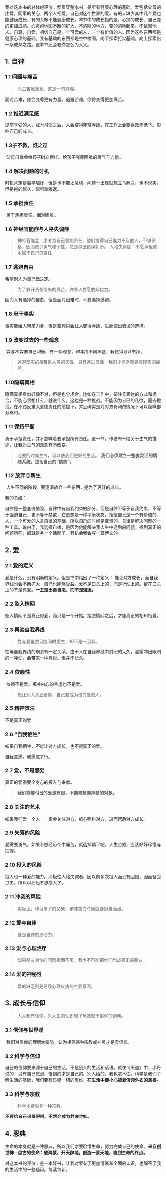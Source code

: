 ​    我对这本书的总体的评价：爱贯穿整本书，是所有健康心理的基础。爱包括父母的疼爱，同事的关心，两个人相爱，自己对这个世界的爱。有的人缺少其中几个爱也能健康成长，有的人却不能健康成长。本书中的成长指的是，心灵的成长、自己变的更加成熟。心灵的地图不断的扩大，不清晰的地方，变的清晰起来。不依赖他人，自尊，自爱，相信自己是一个可爱的人，一个有价值的人。因为这些东西都是健康心理的基础。没有基础的东西都是空中楼阁。向下探索打实基础，向上探索出一条成熟之路。这本书还会教你怎么为人父。

## 1.  自律

### 1.1 问题与痛苦

> 人生苦难重重，这是一句真理。

面对苦难，你会变得更有力量。逃避苦难，你将变得更加痛苦。

### 1.2 推迟满足感

​    提前享受的人，成为习惯之后，人会变得非常浮躁，在工作上会变得效率低下。影响自己的成长。

### 1.3子不教，谁之过

​    父母自律会给孩子树立榜样。给孩子克服困难的勇气与力量。

### 1.4 解决问题的时机

​    时机肯定是越早越好，但是也不能太急切，问题一出现就想立马解决，也不现实。但是拖的越久，越积重难返。

### 1.5 承担责任

​    勇于承担责任，面对困难。

### 1.6 神经官能症与人格失调症

> 神经官能症：患者为自己强加责任。他们觉得自己能力不及他人，不够资格，因而缺少勇气和个性，总是做出错误判断。 人格失调症：不愿承担原本属于自己的责任

### 1.7 逃避自由

希望别人为自己做决定。

> 为了躲开责任带来的痛苦，许多人甘愿放弃权力。

因为人有选择的自由，但是面对困难时，不要选择逃避。

### 1.8 忠于事实

​    事实能给人带来力量，但是空想只会让人变得浮躁，进而做出错误的选择。

### 1.9 改变过去的一些观念

​    变与不变要自己权衡。有一些观念，如果找不到根基，我觉得可以去掉。

> 逃避现实的痛苦是人类的天性，只有通过自律，我们才能逐渐克服现实的痛苦。

### 1.10隐瞒真相

隐瞒真相看似好像不对，但是也分场合。比如在工作中，要注意表达的方式和场合，不能心里想什么，就说什么。这也是一种挑战。不能因为自已的私欲，而去撒谎。在不违反重大道德责任的前提下，并且确实是对对方有利的情况下可以隐瞒部分真相。

### 1.11 保持平衡

​    勇于承担责任，并不意味着要承担所有责任。这一节，作者有一段关于生气的描述，让我对生气的观念有所改变。

> 必要的时候生气，可以使我们更好的生活。 **我们必须建立一整套灵活的情绪系统，提高自己的“情商”。**

### 1.12 放弃与新生

​    人生不同的阶段，要逐渐放弃一些东西，是为了更好的成长。

我的总结：

​    自律是一整套价值观，自律中有自我约束的部分，但是自律不等于自我约束，不等于强迫自己，更不等于禁欲，它更想是一种平衡状态。相信自己是一个有价值的人，一个可爱的人是自律的基础，所以自己的时间是宝贵的，自律是解决问题的一种工具。说白了，我选择自律，是因为他能解决我人生中遇到的问题。找到真正的问题所在，那就是另一个话题了，有机会我会写一篇博文的。

## 2. 爱

### 2.1 爱的定义

爱是什么，没有明确的定义。但是书中给出了一种定义： 能让对方成长，而自我界线也会不断扩大，自己也能够受益。爱不是口头上的，而是行动上的。留在口头上的不是真爱。**一定是出自自愿，而不是强迫。**

### 2.2 坠入情网

坠入情网不是真正的爱，而只是一个开始。摆脱情网之后，才能真正的相知相爱。

### 2.3 再谈自我界线

> 性与爱虽然可能同时发生，却不是一回事。

性与自我界线的崩溃有一定关系，由于人在自我界线中封闭的太久，渴望冲出限制的一冲动，会带来一种喜悦。但并不长久。

### 2.4 依赖性

​    依赖不是爱。填补内心的空虚也不是爱。

> 想让别人真正爱你，自己要成为值的爱的人。

### 2.5 精神贯注

不是真正的爱

### 2.6 “自我牺牲”

如果自我牺牲，不能让对方成长，也不是真正的爱。

自我意愿。我愿意才行。

### 2.7 爱，不是感觉

真正的爱需要全身心的投入与奉献。

> **我们能够付出的爱是有限，不能随意选择爱的对象。**

### 2.8 关注的艺术

如果我们爱一个人，一定会关注对方，细心照料对方，进而帮助对方成长。

### 2.9 失落的风险

​    爱需要勇气。如果不想经历个中痛苦，就选择躺平吧。人生苦短，应该好好珍惜与把握。

### 2.10 投入的风险

投入也一种爱的能力。消极性人格失调者，因以前多次投入而没有回报，因而备受打击，所以以后也不想投入了。

### 2.11 冲突的风险

> 实际上，作为孩子的父亲，该冲突的时候就要挺身而出。

### 2.12 爱与自律

> 爱是自律的原动力。

### 2.13 爱与心理治疗

> 如果朋友对你的问题视而不见，我也不可能把他们当成真正的朋友。

### 2.14 爱的神秘性

> 爱的缺乏则是导致心理疾病的主要原因。

## 3. 成长与信仰

> 人人都有信仰，对人生的认识和了解就属于信仰的范畴。

### 3.1 信仰与世界观

​    我们对信仰的理解太狭隘，认为相信某种宗教或神灵才是有信仰。

### 3.2  科学与信仰

​    自己的信仰要来源于自己的生活，不是别人的生活和话语。就像《天道》中，小丹说的：只有自己觉到，悟到的才是自己的，别人给的，我也拿不住。科学是我们了解生活的基础，我们要有质疑一切的思维。**在生活中要小心披着信仰外衣的禽兽。**

### 3.3 科学与宗教

> 科学本身就是一种宗教。

**不要给自己设置限制，不然会成为井底之蛙。**

## 4. 恩典

​    生命的本身就是一种恩典，所以我们才要珍惜生命，努力完成自己的使命。**来自创世神--盘古的使命：破鸿蒙，开天辟地。创造一番天地，直到生命的终点。**

对这本书的评价：是一本好书，让我对爱有了更加清晰和全面的认识，也解答了我的生活中的一些疑问。每读每新。